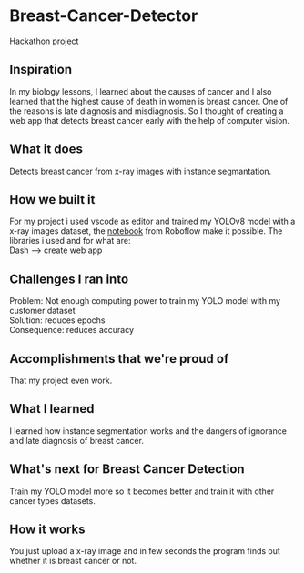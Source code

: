 # Breast-Cancer-Detector
Hackathon project

## Inspiration
In my biology lessons, I learned about the causes of cancer and I also learned that the highest cause of death in women is breast cancer. One of the reasons is late diagnosis and misdiagnosis. So I thought of creating a web app that detects breast cancer early with the help of computer vision.

## What it does
Detects breast cancer from x-ray images with instance segmantation.

## How we built it
For my project i used vscode as editor and trained my YOLOv8 model with a x-ray images dataset, the [notebook](https://colab.research.google.com/github/roboflow-ai/notebooks/blob/main/notebooks/train-yolov8-instance-segmentation-on-custom-dataset.ipynb#scrollTo=D2YkphuiaE7_) from Roboflow make it possible. The libraries i used and for what are:  
Dash --> create web app


## Challenges I ran into
Problem: Not enough computing power to train my YOLO model with my customer dataset  
Solution: reduces epochs  
Consequence: reduces accuracy  

## Accomplishments that we're proud of
That my project even work.

## What I learned
I learned how instance segmentation works and the dangers of ignorance and late diagnosis of breast cancer.

## What's next for Breast Cancer Detection
Train my YOLO model more so it becomes better and train it with other cancer types datasets.

## How it works
You just upload a x-ray image and in few seconds the program finds out whether it is breast cancer or not.
